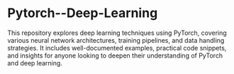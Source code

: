 # Pytorch--Deep-Learning
This repository explores deep learning techniques using PyTorch, covering various neural network architectures, training pipelines, and data handling strategies. It includes well-documented examples, practical code snippets, and insights for anyone looking to deepen their understanding of PyTorch and deep learning.
